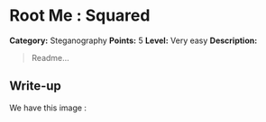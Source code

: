 # Root Me : Squared

**Category:** Steganography
**Points:** 5
**Level:** Very easy
**Description:**

> Readme...

## Write-up

We have this image :
